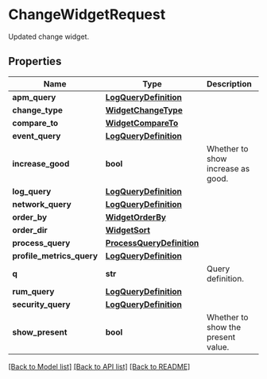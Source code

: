 # ChangeWidgetRequest

Updated change widget.
## Properties
Name | Type | Description | Notes
------------ | ------------- | ------------- | -------------
**apm_query** | [**LogQueryDefinition**](LogQueryDefinition.md) |  | [optional] 
**change_type** | [**WidgetChangeType**](WidgetChangeType.md) |  | [optional] 
**compare_to** | [**WidgetCompareTo**](WidgetCompareTo.md) |  | [optional] 
**event_query** | [**LogQueryDefinition**](LogQueryDefinition.md) |  | [optional] 
**increase_good** | **bool** | Whether to show increase as good. | [optional] 
**log_query** | [**LogQueryDefinition**](LogQueryDefinition.md) |  | [optional] 
**network_query** | [**LogQueryDefinition**](LogQueryDefinition.md) |  | [optional] 
**order_by** | [**WidgetOrderBy**](WidgetOrderBy.md) |  | [optional] 
**order_dir** | [**WidgetSort**](WidgetSort.md) |  | [optional] 
**process_query** | [**ProcessQueryDefinition**](ProcessQueryDefinition.md) |  | [optional] 
**profile_metrics_query** | [**LogQueryDefinition**](LogQueryDefinition.md) |  | [optional] 
**q** | **str** | Query definition. | [optional] 
**rum_query** | [**LogQueryDefinition**](LogQueryDefinition.md) |  | [optional] 
**security_query** | [**LogQueryDefinition**](LogQueryDefinition.md) |  | [optional] 
**show_present** | **bool** | Whether to show the present value. | [optional] 

[[Back to Model list]](README.md#documentation-for-models) [[Back to API list]](README.md#documentation-for-api-endpoints) [[Back to README]](README.md)


